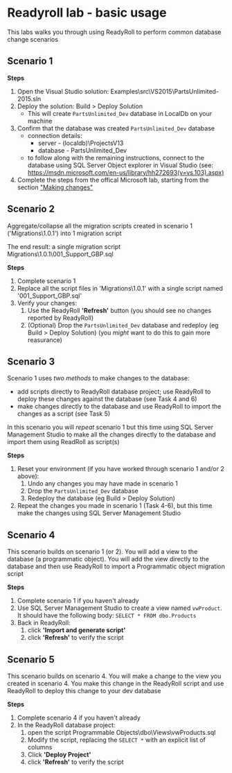 # Readyroll lab - basic usage

This labs walks you through using ReadyRoll to perform common database change scenarios

## Scenario 1

**Steps**

1. Open the Visual Studio solution: Examples\src\VS2015\PartsUnlimited-2015.sln
2. Deploy the solution: Build > Deploy Solution
    * This will create `PartsUnlimited_Dev` database in LocalDb on your machine
3. Confirm that the database was created `PartsUnlimited_Dev` database
    * connection details:
        * server - (localdb)\ProjectsV13
        * database - PartsUnlimited_Dev
    * to follow along with the remaining instructions, connect to the database using SQL Server Object explorer in Visual Studio (see: https://msdn.microsoft.com/en-us/library/hh272693(v=vs.103).aspx)
4. Complete the steps from the offical Microsoft lab, starting from the section ["Making changes"](https://almvm.azurewebsites.net/labs/tfs/readyroll/#making-changes)

## Scenario 2

Aggregate/collapse all the migration scripts created in scenario 1 ('Migrations\1.0.1\') into 1 migration script

The end result: a single migration script Migrations\1.0.1\001_Support_GBP.sql

**Steps**

1. Complete scenario 1
2. Replace all the script files in 'Migrations\1.0.1' with a single script named '001_Support_GBP.sql'
3. Verify your changes:
    1. Use the ReadyRoll **'Refresh'** button (you should see no changes reported by ReadyRoll)
    2. (Optional) Drop the `PartsUnlimited_Dev` database and redeploy (eg Build > Deploy Solution) (you *might* want to do this to gain more reasurance)


## Scenario 3

Scenario 1 uses *two methods* to make changes to the database:
* add scripts directly to ReadyRoll database project; use ReadyRoll to deploy these changes against the database (see Task 4 and 6)
* make changes directly to the database and use ReadyRoll to import the changes as a script (see Task 5)

In this scenario you will *repeat* scenario 1 but this time using SQL Server Management Studio to make all the changes directly to the database and import them using ReadRoll as script(s)

**Steps**

1. Reset your environment (if you have worked through scenario 1 and/or 2 above):
    1. Undo any changes you may have made in scenario 1
    2. Drop the `PartsUnlimited_Dev` database
    3. Redeploy the database (eg Build > Deploy Solution)
2. Repeat the changes you made in scenario 1 (Task 4-6), but this time make the changes using SQL Server Management Studio


## Scenario 4

This scenario builds on scenario 1 (or 2). You will add a view to the database (a programmatic object). You will add the view directly to the database and then use ReadyRoll to import a Programmatic object migration script

**Steps**

1. Complete scenario 1 if you haven't already
2. Use SQL Server Management Studio to create a view named `vwProduct`. It should have the following body: `SELECT * FROM dbo.Products`
3. Back in ReadyRoll:
    1. click **'Import and generate script'**
    2. click **'Refresh'** to verify the script

## Scenario 5

This scenario builds on scenario 4. You will make a change to the view you created in scenario 4. You make this change in the ReadyRoll script and use ReadyRoll to deploy this change to your dev database

**Steps**

1. Complete scenario 4 if you haven't already
2. In the ReadyRoll database project:
    1. open the script Programmable Objects\dbo\Views\vwProducts.sql
    2. Modify the script, replacing the `SELECT *` with an explicit list of columns
    3. Click **'Deploy Project'**
    4. click **'Refresh'** to verify the script